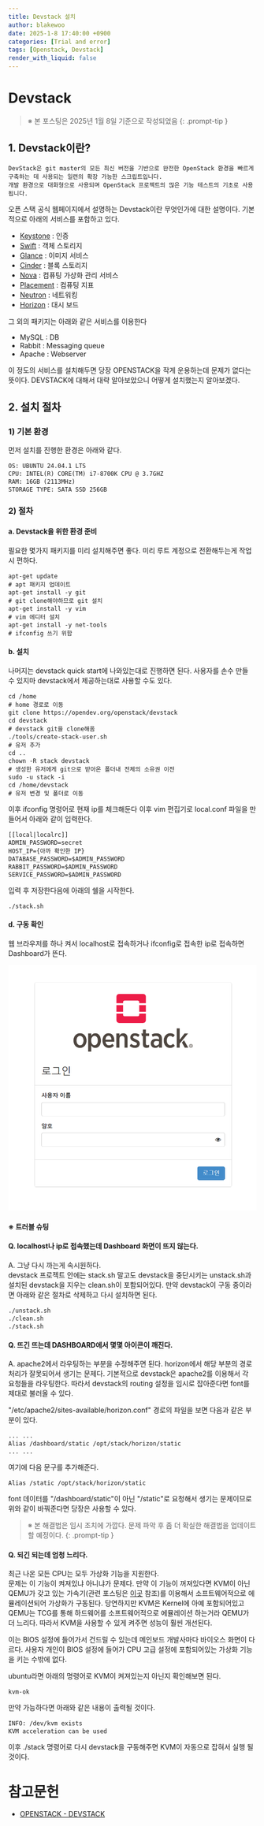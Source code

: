 ```yaml
---
title: Devstack 설치
author: blakewoo
date: 2025-1-8 17:40:00 +0900
categories: [Trial and error]
tags: [Openstack, Devstack] 
render_with_liquid: false
---
```


# Devstack

> ※ 본 포스팅은 2025년 1월 8일 기준으로 작성되었음
{: .prompt-tip }

## 1. Devstack이란?
```
DevStack은 git master의 모든 최신 버전을 기반으로 완전한 OpenStack 환경을 빠르게 구축하는 데 사용되는 일련의 확장 가능한 스크립트입니다.
개발 환경으로 대화형으로 사용되며 OpenStack 프로젝트의 많은 기능 테스트의 기초로 사용됩니다.
```

오픈 스택 공식 웹페이지에서 설명하는 Devstack이란 무엇인가에 대한 설명이다. 기본적으로 아래의 서비스를 포함하고 있다.
- [Keystone](https://blakewoo.github.io/posts/openstack-keystone/) : 인증
- [Swift](https://blakewoo.github.io/posts/openstack-swift/) : 객체 스토리지
- [Glance](https://blakewoo.github.io/posts/openstack-glance/) : 이미지 서비스
- [Cinder](https://blakewoo.github.io/posts/openstack-cinder/) : 블록 스토리지
- [Nova](https://blakewoo.github.io/posts/openstack-nova/) : 컴퓨팅 가상화 관리 서비스
- [Placement](https://blakewoo.github.io/posts/openstack-placement/) : 컴퓨팅 지표
- [Neutron](https://blakewoo.github.io/posts/openstack-neutron/) : 네트워킹
- [Horizon](https://blakewoo.github.io/posts/openstack-horizon/) : 대시 보드

그 외의 패키지는 아래와 같은 서비스를 이용한다
- MySQL : DB 
- Rabbit : Messaging queue
- Apache : Webserver

이 정도의 서비스를 설치해두면 당장 OPENSTACK을 작게 운용하는데 문제가 없다는 뜻이다.
DEVSTACK에 대해서 대략 알아보았으니 어떻게 설치했는지 알아보겠다.

## 2. 설치 절차

### 1) 기본 환경
먼저 설치를 진행한 환경은 아래와 같다.
```
OS: UBUNTU 24.04.1 LTS
CPU: INTEL(R) CORE(TM) i7-8700K CPU @ 3.7GHZ 
RAM: 16GB (2113MHz)
STORAGE TYPE: SATA SSD 256GB
```

### 2) 절차

#### a. Devstack을 위한 환경 준비
필요한 몇가지 패키지를 미리 설치해주면 좋다.
미리 루트 계정으로 전환해두는게 작업시 편하다.
```shell
apt-get update
# apt 패키지 업데이트
apt-get install -y git
# git clone해야하므로 git 설치
apt-get install -y vim
# vim 에디터 설치
apt-get install -y net-tools
# ifconfig 쓰기 위함
```

#### b. 설치
나머지는 devstack quick start에 나와있는대로 진행하면 된다.
사용자를 손수 만들 수 있지마 devstack에서 제공하는대로 사용할 수도 있다.
```shell
cd /home
# home 경로로 이동
git clone https://opendev.org/openstack/devstack
cd devstack
# devstack git을 clone해옴
./tools/create-stack-user.sh
# 유저 추가
cd ..
chown -R stack devstack
# 생성한 유저에게 git으로 받아온 폴더내 전체의 소유권 이전
sudo -u stack -i
cd /home/devstack
# 유저 변경 및 폴더로 이동
```

이후 ifconfig 명령어로 현재 ip를 체크해둔다
이후 vim 편집기로 local.conf 파일을 만들어서 아래와 같이 입력한다.
```
[[local|localrc]]
ADMIN_PASSWORD=secret
HOST_IP={아까 확인한 IP}
DATABASE_PASSWORD=$ADMIN_PASSWORD
RABBIT_PASSWORD=$ADMIN_PASSWORD
SERVICE_PASSWORD=$ADMIN_PASSWORD
```

입력 후 저장한다음에 아래의 쉘을 시작한다. 

```
./stack.sh
```

#### d. 구동 확인

웹 브라우저를 하나 켜서 localhost로 접속하거나 ifconfig로 접속한 ip로 접속하면 Dashboard가 뜬다.

![img.png](/assets/blog/trial_error/devstack/install/img.png)

#### ※ 트러블 슈팅

#### Q. localhost나 ip로 접속했는데 Dashboard 화면이 뜨지 않는다.   

A. 그냥 다시 까는게 속시원하다.   
devstack 프로젝트 안에는 stack.sh 말고도 devstack을 중단시키는 unstack.sh과
설치된 devstack을 지우는 clean.sh이 포함되어있다.
만약 devstack이 구동 중이라면 아래와 같은 절차로 삭제하고 다시 설치하면 된다.
```shell
./unstack.sh
./clean.sh
./stack.sh
```

#### Q. 뜨긴 뜨는데 DASHBOARD에서 몇몇 아이콘이 깨진다.

A. apache2에서 라우팅하는 부분을 수정해주면 된다.
horizon에서 해당 부분의 경로처리가 잘못되어서 생기는 문제다.
기본적으로 devstack은 apache2를 이용해서 각 요청들을 라우팅한다.
따라서 devstack의 routing 설정을 임시로 잡아준다면 font를 제대로 불러올 수 있다.

"/etc/apache2/sites-available/horizon.conf" 경로의 파일을 보면 다음과 같은 부분이 있다.

```
... ...
Alias /dashboard/static /opt/stack/horizon/static
... ...
```

여기에 다음 문구를 추가해준다.

```
Alias /static /opt/stack/horizon/static
```

font 데이터를 "/dashboard/static"이 아닌 "/static"로 요청해서 생기는 문제이므로
위와 같이 바꿔준다면 당장은 사용할 수 있다.

> ※ 본 해결법은 임시 조치에 가깝다. 문제 파악 후 좀 더 확실한 해결법을 업데이트 할 예정이다.
{: .prompt-tip }



#### Q. 되긴 되는데 엄청 느리다.   

최근 나온 모든 CPU는 모두 가상화 기능을 지원한다.   
문제는 이 기능이 켜져있냐 아니냐가 문제다.
만약 이 기능이 꺼져있다면 KVM이 아닌 QEMU가 갖고 있는 가속기(관련 포스팅은 [이곳](https://blakewoo.github.io/posts/qemu-%EA%B0%9C%EC%9A%94/) 참조)를 이용해서 소프트웨어적으로 에뮬레이션되어 가상화가 구동된다.
당연하지만 KVM은 Kernel에 아예 포함되어있고 QEMU는 TCG를 통해 하드웨어를 소프트웨어적으로 에뮬레이션 하는거라 QEMU가 더 느리다.
따라서 KVM을 사용할 수 있게 켜주면 성능이 훨씬 개선된다.

이는 BIOS 설정에 들어가서 건드릴 수 있는데 메인보드 개발사마다 바이오스 화면이 다르다.
사용자 개인이 BIOS 설정에 들어가 CPU 고급 설정에 포함되어있는 가상화 기능을 키는 수밖에 없다.

ubuntu라면 아래의 명령어로 KVM이 켜져있는지 아닌지 확인해보면 된다.
```shell
kvm-ok
```

만약 가능하다면 아래와 같은 내용이 출력될 것이다.
```
INFO: /dev/kvm exists
KVM acceleration can be used
```

이후 ./stack 명령어로 다시 devstack을 구동해주면 KVM이 자동으로 잡혀서 실행 될 것이다.


# 참고문헌
- [OPENSTACK - DEVSTACK](https://docs.openstack.org/devstack/latest/index.html)
